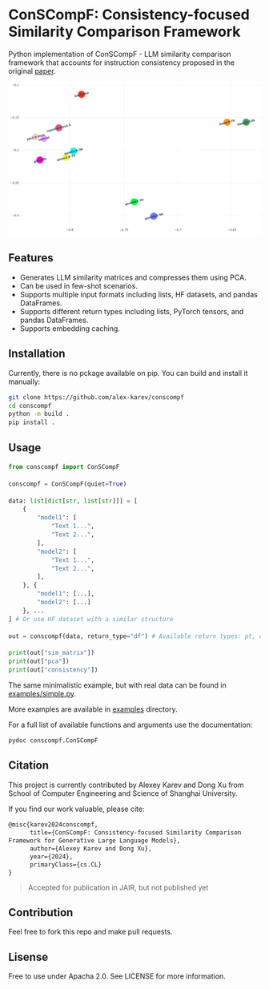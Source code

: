 # ConSCompF: Consistency-focused Similarity Comparison Framework

Python implementation of ConSCompF - LLM similarity comparison framework that accounts for instruction consistency proposed in the original [paper](#).

![LLM comprarison using ConSCompF](https://github.com/alex-karev/conscompf/blob/97c84359e2f581e2991901734f4a27af710dbeef/assets/screenshot.png)

## Features

- Generates LLM similarity matrices and compresses them using PCA.
- Can be used in few-shot scenarios.
- Supports multiple input formats including lists, HF datasets, and pandas DataFrames.
- Supports different return types including lists, PyTorch tensors, and pandas DataFrames.
- Supports embedding caching.

## Installation

Currently, there is no pckage available on pip. You can build and install it manually:

```bash
git clone https://github.com/alex-karev/conscompf
cd conscompf
python -m build .
pip install .
```

## Usage

```python
from conscompf import ConSCompF

conscompf = ConSCompF(quiet=True)

data: list[dict[str, list[str]]] = [
    {
        "model1": [
            "Text 1...",
            "Text 2...",
        ], 
        "model2": [
            "Text 1...",
            "Text 2...",
        ], 
    }, {
        "model1": [...],
        "model2": [...]
    }, ...
] # Or use HF dataset with a similar structure

out = conscompf(data, return_type="df") # Available return types: pt, df, list

print(out["sim_matrix"])
print(out["pca"])
print(out["consistency"])
```

The same minimalistic example, but with real data can be found in [examples/simple.py](https://github.com/alex-karev/conscompf/tree/main/examples/simple.py).

More examples are available in [examples](https://github.com/alex-karev/conscompf/tree/main/examples) directory.

For a full list of available functions and arguments use the documentation:

```bash
pydoc conscompf.ConSCompF
```

## Citation

This project is currently contributed by Alexey Karev and Dong Xu from School of Computer Engineering and Science of Shanghai University.

If you find our work valuable, please cite:

```
@misc{karev2024conscompf,
      title={ConSCompF: Consistency-focused Similarity Comparison Framework for Generative Large Language Models}, 
      author={Alexey Karev and Dong Xu},
      year={2024},
      primaryClass={cs.CL}
}
```

> Accepted for publication in JAIR, but not published yet

## Contribution

Feel free to fork this repo and make pull requests.

## Lisense

Free to use under Apacha 2.0. See LICENSE for more information.

